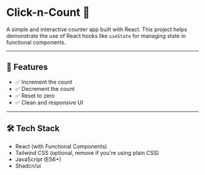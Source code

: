 # Click-n-Count 🧮

A simple and interactive counter app built with React. This project helps demonstrate the use of React hooks like `useState` for managing state in functional components.

---

## 🚀 Features

- ✅ Increment the count
- ✅ Decrement the count
- ✅ Reset to zero
- ✅ Clean and responsive UI

---

## 🛠️ Tech Stack

- React (with Functional Components)
- Tailwind CSS (optional, remove if you're using plain CSS)
- JavaScript (ES6+)
- Shadcn/ui


